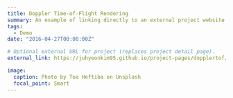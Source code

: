 ```yaml
---
title: Doppler Time-of-Flight Rendering
summary: An example of linking directly to an external project website using `external_link`.
tags:
  - Demo
date: "2016-04-27T00:00:00Z"

# Optional external URL for project (replaces project detail page).
external_link: https://juhyeonkim95.github.io/project-pages/dopplertof/

image:
  caption: Photo by Toa Heftiba on Unsplash
  focal_point: Smart
---
```

